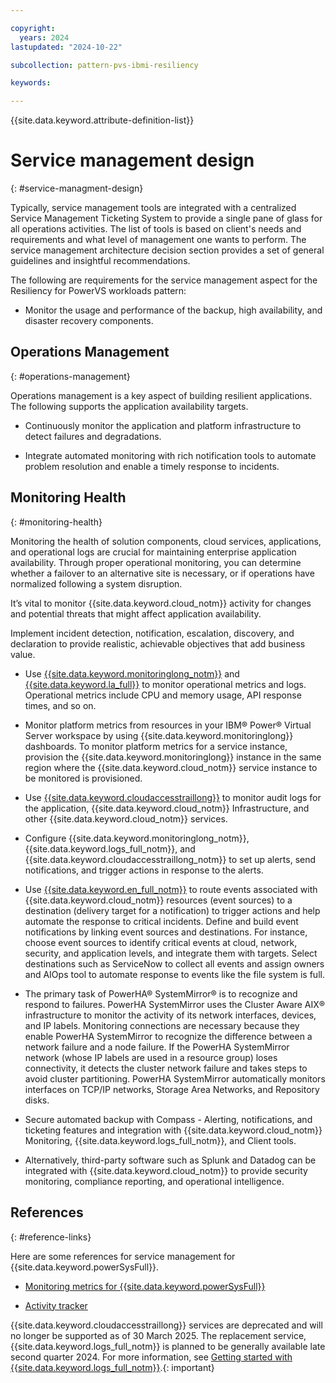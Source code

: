 ```yaml
---

copyright:
  years: 2024
lastupdated: "2024-10-22"

subcollection: pattern-pvs-ibmi-resiliency

keywords:

---
```


{{site.data.keyword.attribute-definition-list}}

# Service management design
{: #service-managment-design}

Typically, service management tools are integrated with a centralized Service Management Ticketing System to provide a single pane of glass for all operations activities. The list of tools is based on client's needs and requirements and what level of management one wants to perform. The service management architecture decision section provides a set of general guidelines and insightful recommendations.

The following are requirements for the service management aspect for the Resiliency for PowerVS workloads pattern:

- Monitor the usage and performance of the backup, high availability, and disaster recovery components.

## Operations Management
{: #operations-management}

Operations management is a key aspect of building resilient applications. The following supports the application availability targets.

- Continuously monitor the application and platform infrastructure to detect failures and degradations.

- Integrate automated monitoring with rich notification tools to automate problem resolution and enable a timely response to incidents.

## Monitoring Health
{: #monitoring-health}

Monitoring the health of solution components, cloud services, applications, and operational logs are crucial for maintaining enterprise application availability. Through proper operational monitoring, you can determine whether a failover to an alternative site is necessary, or if operations have normalized following a system disruption.

It’s vital to monitor {{site.data.keyword.cloud_notm}} activity for changes and potential threats that might affect application availability.

Implement incident detection, notification, escalation, discovery, and declaration to provide realistic, achievable objectives that add business value.

- Use [{{site.data.keyword.monitoringlong_notm}}](/docs/monitoring?topic=monitoring-about-monitor) and [{{site.data.keyword.la_full}}](https://cloud.ibm.com/docs/log-analysis?topic=log-analysis-getting-started) to monitor operational metrics and logs. Operational metrics include CPU and memory usage, API response times, and so on.

- Monitor platform metrics from resources in your IBM® Power® Virtual Server workspace by using {{site.data.keyword.monitoringlong}} dashboards. To monitor platform metrics for a service instance, provision the {{site.data.keyword.monitoringlong}} instance in the same region where the {{site.data.keyword.cloud_notm}} service instance to be monitored is provisioned.

- Use [{{site.data.keyword.cloudaccesstraillong}}](/docs/activity-tracker?topic=activity-tracker-getting-started) to monitor audit logs for the application, {{site.data.keyword.cloud_notm}} Infrastructure, and other {{site.data.keyword.cloud_notm}} services.

- Configure {{site.data.keyword.monitoringlong_notm}}, {{site.data.keyword.logs_full_notm}}, and {{site.data.keyword.cloudaccesstraillong_notm}} to set up alerts, send notifications, and trigger actions in response to the alerts.

- Use [{{site.data.keyword.en_full_notm}}](/docs/event-notifications?topic=event-notifications-en-about) to route events associated with {{site.data.keyword.cloud_notm}} resources (event sources) to a destination (delivery target for a notification) to trigger actions and help automate the response to critical incidents. Define and build event notifications by linking event sources and destinations. For instance, choose event sources to identify critical events at cloud, network, security, and application levels, and integrate them with targets. Select destinations such as ServiceNow to collect all events and assign owners and AIOps tool to automate response to events like the file system is full.

- The primary task of PowerHA® SystemMirror® is to recognize and respond to failures. PowerHA SystemMirror uses the Cluster Aware AIX® infrastructure to monitor the activity of its network interfaces, devices, and IP labels. Monitoring connections are necessary because they enable PowerHA SystemMirror to recognize the difference between a network failure and a node failure. If the PowerHA SystemMirror network (whose IP labels are used in a resource group) loses connectivity, it detects the cluster network failure and takes steps to avoid cluster partitioning. PowerHA SystemMirror automatically monitors interfaces on TCP/IP networks, Storage Area Networks, and Repository disks.

- Secure automated backup with Compass - Alerting, notifications, and ticketing features and integration with {{site.data.keyword.cloud_notm}} Monitoring, {{site.data.keyword.logs_full_notm}}, and Client tools.

- Alternatively, third-party software such as Splunk and Datadog can be integrated with {{site.data.keyword.cloud_notm}} to provide security monitoring, compliance reporting, and operational intelligence.

## References
{: #reference-links}

Here are some references for service management for {{site.data.keyword.powerSysFull}}.

- [Monitoring metrics for {{site.data.keyword.powerSysFull}}](/docs/power-iaas?topic=power-iaas-monitor-sysdig)

- [Activity tracker](/docs/power-iaas?topic=power-iaas-at-events)

{{site.data.keyword.cloudaccesstraillong}} services are deprecated and will no longer be supported as of 30 March 2025. The replacement service, {{site.data.keyword.logs_full_notm}} is planned to be generally available late second quarter 2024. For more information, see [Getting started with {{site.data.keyword.logs_full_notm}}](/docs/cloud-logs?topic=cloud-logs-getting-started).{: important}
